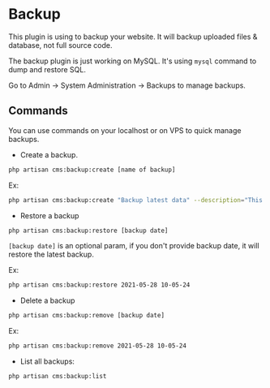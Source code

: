 # Backup

This plugin is using to backup your website. It will backup uploaded files & database, not full source code.

The backup plugin is just working on MySQL. It's using `mysql` command to dump and restore SQL.

Go to Admin -> System Administration -> Backups to manage backups.

## Commands

You can use commands on your localhost or on VPS to quick manage backups.

- Create a backup.

```bash
php artisan cms:backup:create [name of backup]
```

Ex:

```bash
php artisan cms:backup:create "Backup latest data" --description="This is a demo backup"
```

- Restore a backup

```bash
php artisan cms:backup:restore [backup date]
```

`[backup date]` is an optional param, if you don't provide backup date, it will restore the latest backup.

Ex:
```bash
php artisan cms:backup:restore 2021-05-28 10-05-24
```

- Delete a backup

```bash
php artisan cms:backup:remove [backup date]
```

Ex: 

```bash
php artisan cms:backup:remove 2021-05-28 10-05-24
```

- List all backups:

```bash
php artisan cms:backup:list
```